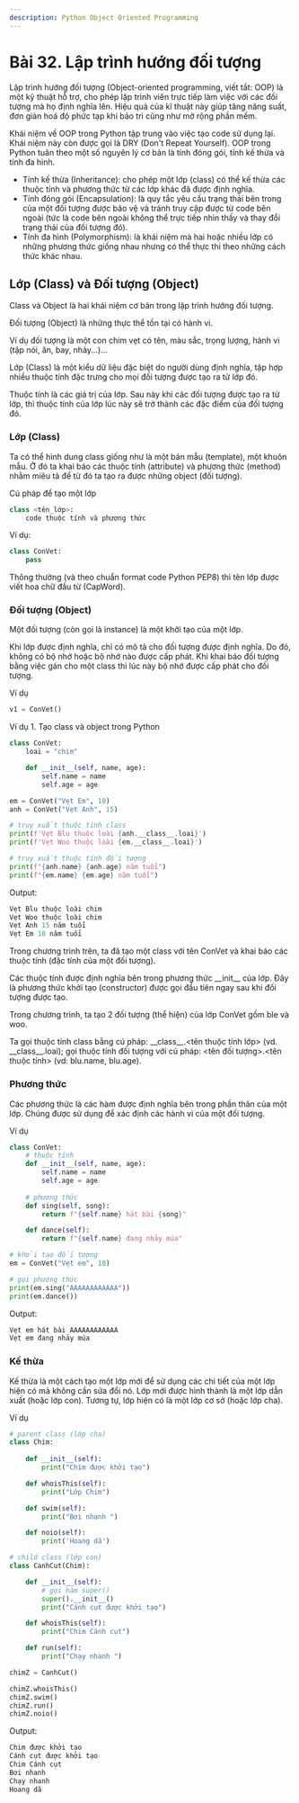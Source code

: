 ```yaml
---
description: Python Object Oriented Programming
---
```


# Bài 32. Lập trình hướng đối tượng

Lập trình hướng đối tượng \(Object-oriented programming, viết tắt: OOP\) là một kỹ thuật hỗ trợ, cho phép lập trình viên trực tiếp làm việc với các đối tượng mà họ định nghĩa lên. Hiệu quả của kĩ thuật này giúp tăng năng suất, đơn giản hoá độ phức tạp khi bảo trì cũng như mở rộng phần mềm. 

Khái niệm về OOP trong Python tập trung vào việc tạo code sử dụng lại. Khái niệm này còn được gọi là DRY \(Don't Repeat Yourself\). OOP trong Python tuân theo một số nguyên lý cơ bản là tính đóng gói, tính kế thừa và tính đa hình.

* Tính kế thừa \(Inheritance\): cho phép một lớp \(class\) có thể kế thừa các thuộc tính và phương thức từ các lớp khác đã được định nghĩa.
* Tính đóng gói \(Encapsulation\): là quy tắc yêu cầu trạng thái bên trong của một đối tượng được bảo vệ và tránh truy cập được từ code bên ngoài \(tức là code bên ngoài không thể trực tiếp nhìn thấy và thay đổi trạng thái của đối tượng đó\).
* Tính đa hình \(Polymorphism\): là khái niệm mà hai hoặc nhiều lớp có những phương thức giống nhau nhưng có thể thực thi theo những cách thức khác nhau.

## Lớp \(Class\) và Đối tượng \(Object\)

Class và Object là hai khái niệm cơ bản trong lập trình hướng đối tượng.

Đối tượng \(Object\) là những thực thể tồn tại có hành vi.

Ví dụ đối tượng là một con chim vẹt có tên, màu sắc, trọng lượng, hành vi \(tập nói, ăn, bay, nhảy...\)...

Lớp \(Class\) là một kiểu dữ liệu đặc biệt do người dùng định nghĩa, tập hợp nhiều thuộc tính đặc trưng cho mọi đối tượng được tạo ra từ lớp đó.

Thuộc tính là các giá trị của lớp. Sau này khi các đối tượng được tạo ra từ lớp, thì thuộc tính của lớp lúc này sẽ trở thành các đặc điểm của đối tượng đó.

### Lớp \(Class\)

Ta có thể hình dung class giống như là một bản mẫu \(template\), một khuôn mẫu. Ở đó ta khai báo các thuộc tính \(attribute\) và phương thức \(method\) nhằm miêu tả để từ đó ta tạo ra được những object \(đối tượng\).

Cú pháp để tạo một lớp

```python
class <tên_lớp>:
    code thuộc tính và phương thức
```

Ví dụ:

```python
class ConVet:
    pass
```

Thông thường \(và theo chuẩn format code Python PEP8\) thì tên lớp được viết hoa chữ đầu từ \(CapWord\).

### Đối tượng \(Object\)

Một đối tượng \(còn gọi là instance\) là một khởi tạo của một lớp. 

Khi lớp được định nghĩa, chỉ có mô tả cho đối tượng được định nghĩa. Do đó, không có bộ nhớ hoặc bộ nhớ nào được cấp phát. Khi khai báo đối tượng bằng việc gán cho một class thì lúc này bộ nhớ được cấp phát cho đối tượng. 

Ví dụ

```python
v1 = ConVet()
```

Ví dụ 1. Tạo class và object trong Python

```python
class ConVet:
    loai = "chim"

    def __init__(self, name, age):
        self.name = name
        self.age = age

em = ConVet("Vẹt Em", 10)
anh = ConVet("Vẹt Anh", 15)

# truy xuất thuộc tính class
print(f'Vẹt Blu thuộc loài {anh.__class__.loai}')
print(f'Vẹt Woo thuộc loài {em.__class__.loai}')

# truy xuất thuộc tính đối tượng
print(f"{anh.name} {anh.age} năm tuổi")
print(f"{em.name} {em.age} năm tuổi")
```

Output:

```python
Vẹt Blu thuộc loài chim
Vẹt Woo thuộc loài chim
Vẹt Anh 15 năm tuổi
Vẹt Em 10 năm tuổi
```

Trong chương trình trên, ta đã tạo một class với tên ConVet và khai báo các thuộc tính \(đặc tính của một đối tượng\).

Các thuộc tính được định nghĩa bên trong phương thức \_\_init\_\_ của lớp. Đây là phương thức khởi tạo \(constructor\) được gọi đầu tiên ngay sau khi đối tượng được tạo.

Trong chương trình, ta tạo 2 đối tượng \(thể hiện\) của lớp ConVet gồm ble và woo.

Ta gọi thuộc tính class bằng cú pháp: \_\_class\_\_.&lt;tên thuộc tính lớp&gt; \(vd. \_\_class\_\_.loai\); gọi thuộc tính đối tượng với cú pháp: &lt;tên đối tượng&gt;.&lt;tên thuộc tính&gt; \(vd: blu.name, blu.age\).

### Phương thức

Các phương thức là các hàm được định nghĩa bên trong phần thân của một lớp. Chúng được sử dụng để xác định các hành vi của một đối tượng.

Ví dụ

```python
class ConVet:
	# thuộc tính
    def __init__(self, name, age):
        self.name = name
        self.age = age
    
    # phương thức
    def sing(self, song):
        return f"{self.name} hát bài {song}"

    def dance(self):
        return f"{self.name} đang nhảy múa"

# khởi tạo đối tượng
em = ConVet("Vẹt em", 10)

# gọi phương thức
print(em.sing("AAAAAAAAAAAA"))
print(em.dance())
```

Output:

```python
Vẹt em hát bài AAAAAAAAAAAA
Vẹt em đang nhảy múa
```

### Kế thừa

Kế thừa là một cách tạo một lớp mới để sử dụng các chi tiết của một lớp hiện có mà không cần sửa đổi nó. Lớp mới được hình thành là một lớp dẫn xuất \(hoặc lớp con\). Tương tự, lớp hiện có là một lớp cơ sở \(hoặc lớp cha\).

Ví dụ

```python
# parent class (lớp cha)
class Chim:
    
    def __init__(self):
        print("Chim được khởi tạo")

    def whoisThis(self):
        print("Lớp Chim")

    def swim(self):
        print("Bơi nhanh ")

    def noio(self):
    	print('Hoang dã')

# child class (lớp con)
class CanhCut(Chim):

    def __init__(self):
        # gọi hàm super()
        super().__init__()
        print("Cánh cụt được khởi tạo")

    def whoisThis(self):
        print("Chim Cánh cụt")

    def run(self):
        print("Chạy nhanh ")

chimZ = CanhCut()

chimZ.whoisThis()
chimZ.swim()
chimZ.run()
chimZ.noio()
```

Output:

```python
Chim được khởi tạo
Cánh cụt được khởi tạo
Chim Cánh cụt
Bơi nhanh 
Chạy nhanh 
Hoang dã
```

